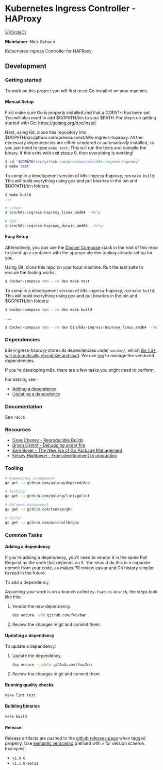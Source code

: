 Kubernetes Ingress Controller - HAProxy
=======================================

[![CircleCI](https://circleci.com/gh/previousnext/k8s-ingress-haproxy.svg?style=svg)](https://circleci.com/gh/previousnext/k8s-ingress-haproxy)

**Maintainer**: Nick Schuch

Kubernetes Ingress Controller for HAPRoxy.

## Development

### Getting started

To work on this project you will first need Go installed on your machine.

#### Manual Setup

First make sure Go is properly installed and that a GOPATH has been set. You will also need to add $GOPATH/bin to your $PATH. For steps on getting started with Go: https://golang.org/doc/install

Next, using Git, clone this repository into $GOPATH/src/github.com/previousnext/k8s-ingress-haproxy. All the necessary dependencies are either vendored or automatically installed, so you just need to type `make test`. This will run the tests and compile the binary. If this exits with exit status 0, then everything is working!

```bash
$ cd "$GOPATH/src/github.com/previousnext/k8s-ingress-haproxy"
$ make test
```

To compile a development version of k8s-ingress-haproxy, run `make build`. This will build everything using gox and put binaries in the bin and $GOPATH/bin folders:

```bash
$ make build
...

# Linux:
$ bin/k8s-ingress-haproxy_linux_amd64 --help

# OSX:
$ bin/k8s-ingress-haproxy_darwin_amd64 --help
```

#### Easy Setup

Alternatively, you can use the [Docker Compose](docker-compose.yml) stack in the root of this repo to stand up a container with the appropriate dev tooling already set up for you.

Using Git, clone this repo on your local machine. Run the test suite to ensure the tooling works.

```bash
$ docker-compose run --rm dev make test
```

To compile a development version of k8s-ingress-haproxy, run `make build`. This will build everything using gox and put binaries in the bin and $GOPATH/bin folders:

```bash
$ docker-compose run --rm dev make build

...

$ docker-compose run --rm dev bin/k8s-ingress-haproxy_linux_amd64 --help
```

### Dependencies

k8s-ingress-haproxy stores its dependencies under `vendor/`, which [Go 1.6+ will automatically recognize and load](https://golang.org/cmd/go/#hdr-Vendor_Directories). We use [`dep`](https://github.com/golang/dep) to manage the vendored dependencies.

If you're developing m8s, there are a few tasks you might need to perform.

For details, see:

* [Adding a dependency](#adding-a-dependency)
* [Updating a dependency](#updating-a-dependency)

### Documentation

See `/docs`

### Resources

* [Dave Cheney - Reproducible Builds](https://www.youtube.com/watch?v=c3dW80eO88I)
* [Bryan Cantril - Debugging under fire](https://www.youtube.com/watch?v=30jNsCVLpAE&t=2675s)
* [Sam Boyer - The New Era of Go Package Management](https://www.youtube.com/watch?v=5LtMb090AZI)
* [Kelsey Hightower - From development to production](https://www.youtube.com/watch?v=XL9CQobFB8I&t=787s)

### Tooling

```bash
# Dependency management
go get -u github.com/golang/dep/cmd/dep

# Testing
go get -u github.com/golang/lint/golint

# Release management.
go get -u github.com/tcnksm/ghr

# Build
go get -u github.com/mitchellh/gox
```

### Common Tasks

#### Adding a dependency

If you're adding a dependency, you'll need to vendor it in the same Pull Request as the code that depends on it. You should do this in a separate commit from your code, as makes PR review easier and Git history simpler to read in the future.

To add a dependency:

Assuming your work is on a branch called `my-feature-branch`, the steps look like this:

1. Vendor the new dependency.

    ```bash
    dep ensure -add github.com/foo/bar
    ```

2. Review the changes in git and commit them.

#### Updating a dependency

To update a dependency:

1. Update the dependency.

    ```bash
    dep ensure -update github.com/foo/bar
    ```

2. Review the changes in git and commit them.

#### Running quality checks

```bash
make lint test
```

#### Building binaries

```bash
make build
```

#### Release

Release artifacts are pushed to the [github releases page](https://github.com/previousnext/k8s-ingress-haproxy/releases) when tagged
properly. Use [semantic versioning](http://semver.org/) prefixed with `v` for version scheme. Examples:

- `v1.0.0`
- `v1.1.0-beta1`
